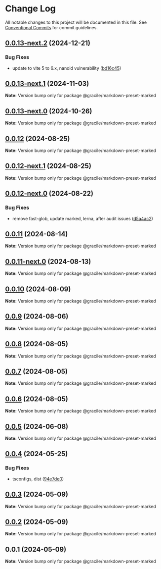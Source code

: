 # Change Log

All notable changes to this project will be documented in this file.
See [Conventional Commits](https://conventionalcommits.org) for commit guidelines.

## [0.0.13-next.2](https://github.com/gracile-web/gracile/compare/@gracile/markdown-preset-marked@0.0.13-next.1...@gracile/markdown-preset-marked@0.0.13-next.2) (2024-12-21)

### Bug Fixes

* update to vite 5 to 6.x, nanoid vulnerability ([bd16c45](https://github.com/gracile-web/gracile/commit/bd16c45c66d09ec491cda84a09d161747ab89e57))

## [0.0.13-next.1](https://github.com/gracile-web/gracile/compare/@gracile/markdown-preset-marked@0.0.13-next.0...@gracile/markdown-preset-marked@0.0.13-next.1) (2024-11-03)

**Note:** Version bump only for package @gracile/markdown-preset-marked

## [0.0.13-next.0](https://github.com/gracile-web/gracile/compare/@gracile/markdown-preset-marked@0.0.12...@gracile/markdown-preset-marked@0.0.13-next.0) (2024-10-26)

**Note:** Version bump only for package @gracile/markdown-preset-marked

## [0.0.12](https://github.com/gracile-web/gracile/compare/@gracile/markdown-preset-marked@0.0.12-next.1...@gracile/markdown-preset-marked@0.0.12) (2024-08-25)

**Note:** Version bump only for package @gracile/markdown-preset-marked

## [0.0.12-next.1](https://github.com/gracile-web/gracile/compare/@gracile/markdown-preset-marked@0.0.12-next.0...@gracile/markdown-preset-marked@0.0.12-next.1) (2024-08-25)

**Note:** Version bump only for package @gracile/markdown-preset-marked

## [0.0.12-next.0](https://github.com/gracile-web/gracile/compare/@gracile/markdown-preset-marked@0.0.11...@gracile/markdown-preset-marked@0.0.12-next.0) (2024-08-22)

### Bug Fixes

* remove fast-glob, update marked, lerna, after audit issues ([d5a4ac2](https://github.com/gracile-web/gracile/commit/d5a4ac22fd958b7ecfbda972383bd3e3f9517d9c))

## [0.0.11](https://github.com/gracile-web/gracile/compare/@gracile/markdown-preset-marked@0.0.11-next.0...@gracile/markdown-preset-marked@0.0.11) (2024-08-14)

**Note:** Version bump only for package @gracile/markdown-preset-marked

## [0.0.11-next.0](https://github.com/gracile-web/gracile/compare/@gracile/markdown-preset-marked@0.0.10...@gracile/markdown-preset-marked@0.0.11-next.0) (2024-08-13)

**Note:** Version bump only for package @gracile/markdown-preset-marked

## [0.0.10](https://github.com/gracile-web/gracile/compare/@gracile/markdown-preset-marked@0.0.10-next.0...@gracile/markdown-preset-marked@0.0.10) (2024-08-09)

**Note:** Version bump only for package @gracile/markdown-preset-marked

## [0.0.9](https://github.com/gracile-web/gracile/compare/@gracile/markdown-preset-marked@0.0.9-next.0...@gracile/markdown-preset-marked@0.0.9) (2024-08-06)

**Note:** Version bump only for package @gracile/markdown-preset-marked

## [0.0.8](https://github.com/gracile-web/gracile/compare/@gracile/markdown-preset-marked@0.0.8-next.0...@gracile/markdown-preset-marked@0.0.8) (2024-08-05)

**Note:** Version bump only for package @gracile/markdown-preset-marked

## [0.0.7](https://github.com/gracile-web/gracile/compare/@gracile/markdown-preset-marked@0.0.6-next.2...@gracile/markdown-preset-marked@0.0.7) (2024-08-05)

**Note:** Version bump only for package @gracile/markdown-preset-marked

## [0.0.6](https://github.com/gracile-web/gracile/compare/@gracile/markdown-preset-marked@0.0.6-next.2...@gracile/markdown-preset-marked@0.0.6) (2024-08-05)

**Note:** Version bump only for package @gracile/markdown-preset-marked

## [0.0.5](https://github.com/gracile-web/gracile/compare/@gracile/markdown-preset-marked@0.0.4...@gracile/markdown-preset-marked@0.0.5) (2024-06-08)

**Note:** Version bump only for package @gracile/markdown-preset-marked

## [0.0.4](https://github.com/gracile-web/gracile/compare/@gracile/markdown-preset-marked@0.0.3...@gracile/markdown-preset-marked@0.0.4) (2024-05-25)

### Bug Fixes

* tsconfigs, dist ([94e7de0](https://github.com/gracile-web/gracile/commit/94e7de079f887bee5936c8b0f8a0301f60c8b215))

## [0.0.3](https://github.com/gracile-web/gracile/compare/@gracile/markdown-preset-marked@0.0.2...@gracile/markdown-preset-marked@0.0.3) (2024-05-09)

**Note:** Version bump only for package @gracile/markdown-preset-marked

## [0.0.2](https://github.com/gracile-web/gracile/compare/@gracile/markdown-preset-marked@0.0.1...@gracile/markdown-preset-marked@0.0.2) (2024-05-09)

**Note:** Version bump only for package @gracile/markdown-preset-marked

## 0.0.1 (2024-05-09)

**Note:** Version bump only for package @gracile/markdown-preset-marked

